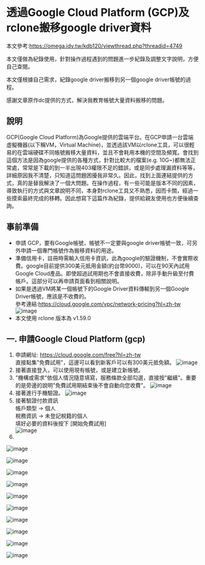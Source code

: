 # 透過Google Cloud Platform (GCP)及rclone搬移google driver資料

本文參考:https://omega.idv.tw/kdb120/viewthread.php?threadid=4749

本文僅做為紀錄使用，針對操作過程遇到的問題進一步紀錄及調整文字說明，方便自己查閱。

本文僅根據自己需求，紀錄google driver搬移到另一個google driver帳號的過程。

感謝文章原作dc提供的方式，解決我教育帳號大量資料搬移的問題。

## 說明
GCP(Google Cloud Platform)為Google提供的雲端平台。在GCP申請一台雲端虛擬機器(以下稱VM，Virtual Machine)，並透過該VM以rclone工具，可以很輕易的在雲端硬碟不同帳號搬移大量資料，並且不會耗用本機的空間及頻寬。會找到這個方法是因為google提供的各種方式，針對比較大的檔案(e.g. 10G~)都無法正常處，常常是下載的到一半出現403權限不足的錯誤，或是同步處理漏資料等等，詳細原因我不清楚，只知道這問題困擾我非常久。因此，找到上面連結提供的方式，真的是替我解決了一個大問題。在操作過程，有一些可能是版本不同的因素，導致執行的方式與文章說明不同，本身對rclone工具又不熟悉，因而卡關，經過一些摸索最終完成的移轉。因此想寫下這篇作為紀錄，提供給親友使用也方便後續查詢。

## 事前準備
* 申請 GCP，要有Google帳號，帳號不一定要與google driver帳號一致，可另外申請一個專門帳號作為搬移資料的用途。
* 準備信用卡，註冊時需輸入信用卡資訊，此為google的驗證機制，不會實際收費。google目前提供300美元抵用金額(約台幣9000)，可以在90天內試用Google Cloud產品。即使超過試用期也不會直接收費，除非手動升級至付費帳戶。這部分可以再申請頁面看到相關說明。
* 如果是透過VM將某一個帳號下的Google Driver資料傳輸到另一個Google Driver帳號，應該是不收費的。<br>
參考連結:https://cloud.google.com/vpc/network-pricing?hl=zh-tw
![image](https://user-images.githubusercontent.com/106213982/183279257-57b10103-6fcd-4110-b0e9-c340cdafc672.png)
* 本文使用 rclone 版本為 v1.59.0

## 一. 申請Google Cloud Platform (gcp)
1. 申請網址: https://cloud.google.com/free?hl=zh-tw<br>
直接點集"免費試用"，這邊可以看到新客戶可以有300美元抵免額。
![image](https://user-images.githubusercontent.com/106213982/183279285-7058ceb4-8348-44b6-b916-cbf1f4a62895.png)
2. 接著直接登入，可以使用現有帳號，或是建立新帳號。
3. "機構或需求"依個人情況隨意填寫，服務條款全部勾選，直接按"繼續"。重要的是旁邊的說明"免費試用期結束後不會自動向您收費"。
![image](https://user-images.githubusercontent.com/106213982/183279314-ac73d936-1cfc-472c-a515-e6f2873c28b5.png)
4. 接著進行手機驗證。
![image](https://user-images.githubusercontent.com/106213982/183279316-d7e1d8a7-f58f-4f17-9893-6c648efbd520.png)
5. 接著驗證付款資訊<br>
帳戶類型 -> 個人<br>
稅務資訊 -> 未登記稅籍的個人<br>
填好必要的資料後按下 [開始免費試用]<br>
![image](https://user-images.githubusercontent.com/106213982/183279319-3c89fba8-7042-45ea-9ea9-301de7189117.png)
6. 
![image](https://user-images.githubusercontent.com/106213982/183279412-11cecf6e-8d31-4156-bc31-84a38f632988.png)

![image](https://user-images.githubusercontent.com/106213982/183279458-46a55057-45c6-4217-80ec-7afb40e203dc.png)

![image](https://user-images.githubusercontent.com/106213982/183279652-a60d765b-6ffa-4f87-8f28-1e6bf09958f2.png)

![image](https://user-images.githubusercontent.com/106213982/183279844-8e86ece4-d280-4562-9bb9-00f7246dadda.png)

![image](https://user-images.githubusercontent.com/106213982/183279830-7112bda2-f076-44a0-a978-8c77359fb1ea.png)

![image](https://user-images.githubusercontent.com/106213982/183280184-312a01a1-7951-4d74-8f82-f7976009d197.png)

![image](https://user-images.githubusercontent.com/106213982/183280194-98143866-9513-4cdb-8964-88296430c93f.png)

![image](https://user-images.githubusercontent.com/106213982/183280207-1ec8ec39-1469-43f0-a0fd-37541ed1df14.png)

![image](https://user-images.githubusercontent.com/106213982/183280214-f1aa568f-75fa-4466-a2d2-0fe821cc4464.png)

![image](https://user-images.githubusercontent.com/106213982/183280304-43793c7d-9bd8-46fc-b1fe-40a9ab7e9e19.png)







